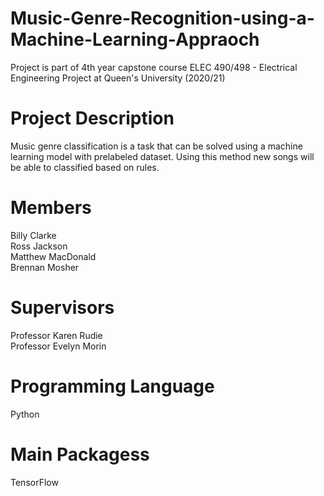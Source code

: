 # Music-Genre-Recognition-using-a-Machine-Learning-Appraoch
Project is part of 4th year capstone course ELEC 490/498 - Electrical Engineering Project at Queen's University (2020/21)
# Project Description
Music genre classification is a task that can be solved using a machine learning model with prelabeled dataset. Using this method new songs will be able to classified based on rules. 
# Members
Billy Clarke <br />
Ross Jackson <br />
Matthew MacDonald <br />
Brennan Mosher 
# Supervisors
Professor Karen Rudie <br />
Professor Evelyn Morin 
# Programming Language
Python
# Main Packagess
TensorFlow
